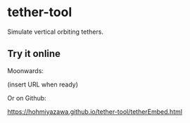 # tether-tool

Simulate vertical orbiting tethers.

## Try it online

Moonwards:

(insert URL when ready)

Or on Github:

https://hohmiyazawa.github.io/tether-tool/tetherEmbed.html
